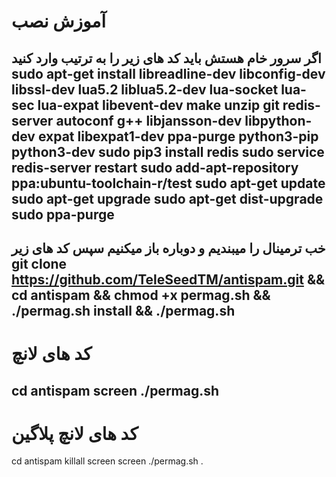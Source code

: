 # آموزش نصب
اگر سرور خام هستش باید کد های زیر را به ترتیب وارد کنید
sudo apt-get install libreadline-dev libconfig-dev libssl-dev lua5.2 liblua5.2-dev lua-socket lua-sec lua-expat libevent-dev make unzip git redis-server autoconf g++ libjansson-dev libpython-dev expat libexpat1-dev ppa-purge python3-pip python3-dev
sudo pip3 install redis
sudo service redis-server restart
sudo add-apt-repository ppa:ubuntu-toolchain-r/test
sudo apt-get update
sudo apt-get upgrade
sudo apt-get dist-upgrade
sudo ppa-purge
-----------------------------------------------------------
خب ترمینال را میبندیم و دوباره باز میکنیم سپس کد های زیر
git clone https://github.com/TeleSeedTM/antispam.git && cd antispam && chmod +x permag.sh && ./permag.sh install && ./permag.sh
-----------------------------------------------------------
# کد های لانچ
cd antispam
screen ./permag.sh
----------------------------------------------------------
# کد های لانچ پلاگین
cd antispam
killall screen
screen ./permag.sh
.
